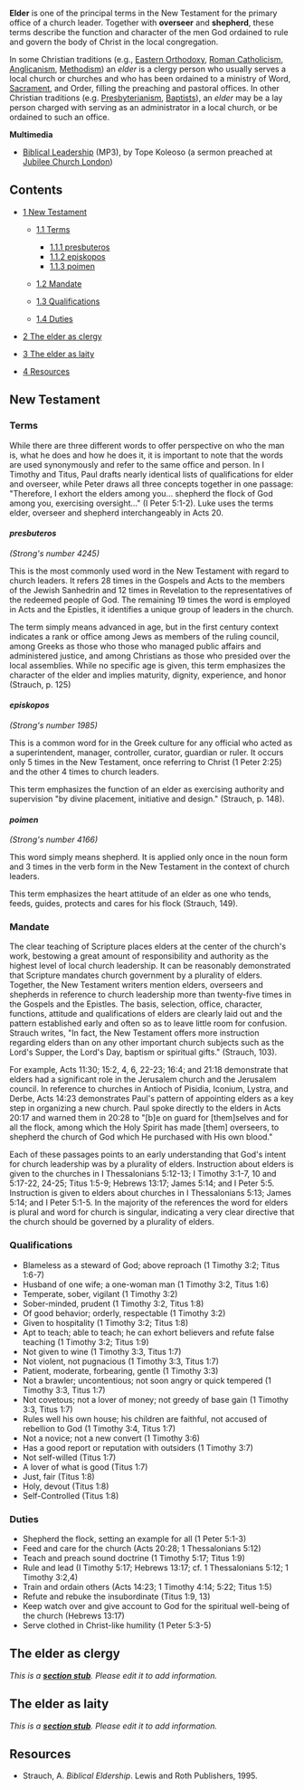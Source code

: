 **Elder** is one of the principal terms in the New Testament for
the primary office of a church leader. Together with **overseer**
and **shepherd**, these terms describe the function and character
of the men God ordained to rule and govern the body of Christ in
the local congregation.

In some Christian traditions (e.g.,
[Eastern Orthodoxy](Eastern_Orthodoxy "Eastern Orthodoxy"),
[Roman Catholicism](Roman_Catholic_Church "Roman Catholic Church"),
[Anglicanism](Anglicanism "Anglicanism"),
[Methodism](Methodism "Methodism")) an *elder* is a clergy person
who usually serves a local church or churches and who has been
ordained to a ministry of Word,
[Sacrament](Sacraments "Sacraments"), and Order, filling the
preaching and pastoral offices. In other Christian traditions (e.g.
[Presbyterianism](Presbyterian "Presbyterian"),
[Baptists](Baptist "Baptist")), an *elder* may be a lay person
charged with serving as an administrator in a local church, or be
ordained to such an office.

**Multimedia**

-   [Biblical Leadership](http://jubilee-church.org/sermons07/biblical_leadership_TK.mp3)
    (MP3), by Tope Koleoso (a sermon preached at
    [Jubilee Church London](http://www.jubilee-church.org))


## Contents

-   [1 New Testament](#New_Testament)
    -   [1.1 Terms](#Terms)
        -   [1.1.1 presbuteros](#presbuteros)
        -   [1.1.2 episkopos](#episkopos)
        -   [1.1.3 poimen](#poimen)

    -   [1.2 Mandate](#Mandate)
    -   [1.3 Qualifications](#Qualifications)
    -   [1.4 Duties](#Duties)

-   [2 The elder as clergy](#The_elder_as_clergy)
-   [3 The elder as laity](#The_elder_as_laity)
-   [4 Resources](#Resources)

## New Testament

### Terms

While there are three different words to offer perspective on who
the man is, what he does and how he does it, it is important to
note that the words are used synonymously and refer to the same
office and person. In I Timothy and Titus, Paul drafts nearly
identical lists of qualifications for elder and overseer, while
Peter draws all three concepts together in one passage: "Therefore,
I exhort the elders among you... shepherd the flock of God among
you, exercising oversight..." (I Peter 5:1-2). Luke uses the terms
elder, overseer and shepherd interchangeably in Acts 20.

#### *presbuteros*

*(Strong's number 4245)*

This is the most commonly used word in the New Testament with
regard to church leaders. It refers 28 times in the Gospels and
Acts to the members of the Jewish Sanhedrin and 12 times in
Revelation to the representatives of the redeemed people of God.
The remaining 19 times the word is employed in Acts and the
Epistles, it identifies a unique group of leaders in the church.

The term simply means advanced in age, but in the first century
context indicates a rank or office among Jews as members of the
ruling council, among Greeks as those who those who managed public
affairs and administered justice, and among Christians as those who
presided over the local assemblies. While no specific age is given,
this term emphasizes the character of the elder and implies
maturity, dignity, experience, and honor (Strauch, p. 125)

#### *episkopos*

*(Strong's number 1985)*

This is a common word for in the Greek culture for any official who
acted as a superintendent, manager, controller, curator, guardian
or ruler. It occurs only 5 times in the New Testament, once
referring to Christ (1 Peter 2:25) and the other 4 times to church
leaders.

This term emphasizes the function of an elder as exercising
authority and supervision "by divine placement, initiative and
design." (Strauch, p. 148).

#### *poimen*

*(Strong's number 4166)*

This word simply means shepherd. It is applied only once in the
noun form and 3 times in the verb form in the New Testament in the
context of church leaders.

This term emphasizes the heart attitude of an elder as one who
tends, feeds, guides, protects and cares for his flock (Strauch,
149).

### Mandate

The clear teaching of Scripture places elders at the center of the
church's work, bestowing a great amount of responsibility and
authority as the highest level of local church leadership. It can
be reasonably demonstrated that Scripture mandates church
government by a plurality of elders. Together, the New Testament
writers mention elders, overseers and shepherds in reference to
church leadership more than twenty-five times in the Gospels and
the Epistles. The basis, selection, office, character, functions,
attitude and qualifications of elders are clearly laid out and the
pattern established early and often so as to leave little room for
confusion. Strauch writes, "In fact, the New Testament offers more
instruction regarding elders than on any other important church
subjects such as the Lord's Supper, the Lord's Day, baptism or
spiritual gifts." (Strauch, 103).

For example, Acts 11:30; 15:2, 4, 6, 22-23; 16:4; and 21:18
demonstrate that elders had a significant role in the Jerusalem
church and the Jerusalem council. In reference to churches in
Antioch of Pisidia, Iconium, Lystra, and Derbe, Acts 14:23
demonstrates Paul's pattern of appointing elders as a key step in
organizing a new church. Paul spoke directly to the elders in Acts
20:17 and warned them in 20:28 to "[b]e on guard for [them]selves
and for all the flock, among which the Holy Spirit has made [them]
overseers, to shepherd the church of God which He purchased with
His own blood."

Each of these passages points to an early understanding that God's
intent for church leadership was by a plurality of elders.
Instruction about elders is given to the churches in I
Thessalonians 5:12-13; I Timothy 3:1-7, 10 and 5:17-22, 24-25;
Titus 1:5-9; Hebrews 13:17; James 5:14; and I Peter 5:5.
Instruction is given to elders about churches in I Thessalonians
5:13; James 5:14; and I Peter 5:1-5. In the majority of the
references the word for elders is plural and word for church is
singular, indicating a very clear directive that the church should
be governed by a plurality of elders.

### Qualifications

-   Blameless as a steward of God; above reproach (1 Timothy 3:2;
    Titus 1:6-7)
-   Husband of one wife; a one-woman man (1 Timothy 3:2, Titus 1:6)
-   Temperate, sober, vigilant (1 Timothy 3:2)
-   Sober-minded, prudent (1 Timothy 3:2, Titus 1:8)
-   Of good behavior; orderly, respectable (1 Timothy 3:2)
-   Given to hospitality (1 Timothy 3:2; Titus 1:8)
-   Apt to teach; able to teach; he can exhort believers and refute
    false teaching (1 Timothy 3:2; Titus 1:9)
-   Not given to wine (1 Timothy 3:3, Titus 1:7)
-   Not violent, not pugnacious (1 Timothy 3:3, Titus 1:7)
-   Patient, moderate, forbearing, gentle (1 Timothy 3:3)
-   Not a brawler; uncontentious; not soon angry or quick tempered
    (1 Timothy 3:3, Titus 1:7)
-   Not covetous; not a lover of money; not greedy of base gain (1
    Timothy 3:3, Titus 1:7)
-   Rules well his own house; his children are faithful, not
    accused of rebellion to God (1 Timothy 3:4, Titus 1:7)
-   Not a novice; not a new convert (1 Timothy 3:6)
-   Has a good report or reputation with outsiders (1 Timothy 3:7)
-   Not self-willed (Titus 1:7)
-   A lover of what is good (Titus 1:7)
-   Just, fair (Titus 1:8)
-   Holy, devout (Titus 1:8)
-   Self-Controlled (Titus 1:8)

### Duties

-   Shepherd the flock, setting an example for all (1 Peter 5:1-3)
-   Feed and care for the church (Acts 20:28; 1 Thessalonians 5:12)
-   Teach and preach sound doctrine (1 Timothy 5:17; Titus 1:9)
-   Rule and lead (I Timothy 5:17; Hebrews 13:17; cf. 1
    Thessalonians 5:12; 1 Timothy 3:2,4)
-   Train and ordain others (Acts 14:23; 1 Timothy 4:14; 5:22;
    Titus 1:5)
-   Refute and rebuke the insubordinate (Titus 1:9, 13)
-   Keep watch over and give account to God for the spiritual
    well-being of the church (Hebrews 13:17)
-   Serve clothed in Christ-like humility (1 Peter 5:3-5)

## The elder as clergy

*This is a **[section stub](http://www.theopedia.com/Category:Theopedia_sectionstubs "Category:Theopedia sectionstubs")**. Please edit it to add information.*
## The elder as laity

*This is a **[section stub](http://www.theopedia.com/Category:Theopedia_sectionstubs "Category:Theopedia sectionstubs")**. Please edit it to add information.*
## Resources

-   Strauch, A. *Biblical Eldership*. Lewis and Roth Publishers,
    1995.



